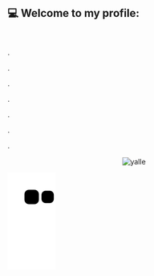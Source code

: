 
## 💻 Welcome to my profile: 
</br>
<p align=justify> .
  <p align=justify> .
    <p align=justify> .
      <p align=justify> .
        <p align=justify> .
          <p align=justify> .
            <p align=justify> .
              
<div align="center">

<img align="center" alt="yalle" height="300" width="300" src="https://cdn.discordapp.com/attachments/790229238149152771/1083864179733176411/Ativo_2.png?width=473&height=473">

</div>

![Snake animation](https://github.com/yallerocha/yallerocha/blob/output/github-contribution-grid-snake.svg)
